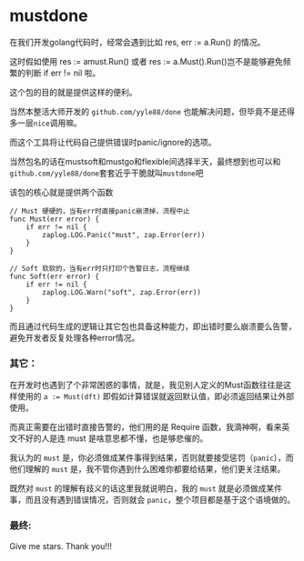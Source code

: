 # mustdone
在我们开发golang代码时，经常会遇到比如 res, err := a.Run() 的情况。

这时假如使用 res := amust.Run() 或者 res := a.Must().Run()岂不是能够避免频繁的判断 if err != nil 啦。

这个包的目的就是提供这样的便利。

当然本整活大师开发的 `github.com/yyle88/done` 也能解决问题，但毕竟不是还得多一层`nice`调用嘛。

而这个工具将让代码自己提供错误时panic/ignore的选项。

当然包名的话在mustsoft和mustgo和flexible间选择半天，最终想到也可以和`github.com/yyle88/done`套套近乎干脆就叫`mustdone`吧

该包的核心就是提供两个函数
```
// Must 硬硬的，当有err时直接panic崩溃掉，流程中止
func Must(err error) {
	if err != nil {
		zaplog.LOG.Panic("must", zap.Error(err))
	}
}

// Soft 软软的，当有err时只打印个告警日志，流程继续
func Soft(err error) {
	if err != nil {
		zaplog.LOG.Warn("soft", zap.Error(err))
	}
}
```
而且通过代码生成的逻辑让其它包也具备这种能力，即出错时要么崩溃要么告警，避免开发者反复处理各种error情况。

### 其它：
在开发时也遇到了个非常困惑的事情，就是，我见别人定义的Must函数往往是这样使用的 `a := Must(dft)` 即假如计算错误就返回默认值，即必须返回结果让外部使用。

而真正需要在出错时直接告警的，他们用的是 Require 函数，我滴神啊，看来英文不好的人是连 must 是啥意思都不懂，也是够悲催的。

我认为的 `must` 是，你必须做成某件事得到结果，否则就要接受惩罚（`panic`），而他们理解的 `must` 是，我不管你遇到什么困难你都要给结果，他们更关注结果。

既然对 `must` 的理解有歧义的话这里我就说明白，我的 `must` 就是必须做成某件事，而且没有遇到错误情况，否则就会 `panic`，整个项目都是基于这个语境做的。

### 最终:
Give me stars. Thank you!!!
